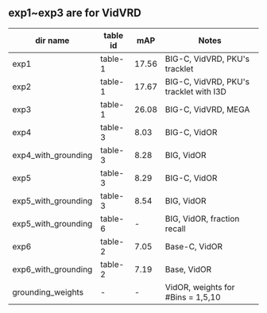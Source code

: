 
## exp1~exp3 are for VidVRD

| dir name | table id |  mAP | Notes |
|------|---------|------|-----|
| exp1 | table-1 |17.56 | BIG-C, VidVRD, PKU's tracklet
| exp2 | table-1 |17.67 | BIG-C, VidVRD, PKU's tracklet with I3D
| exp3 | table-1 |26.08 | BIG-C, VidVRD, MEGA
| exp4 | table-3 |8.03 | BIG-C, VidOR
| exp4_with_grounding | table-3 |8.28 | BIG, VidOR
| exp5 | table-3 |8.29 | BIG-C, VidOR
| exp5_with_grounding | table-3 |8.54 | BIG, VidOR
| exp5_with_grounding | table-6 | - | BIG, VidOR, fraction recall
| exp6 | table-2 |7.05 | Base-C, VidOR
| exp6_with_grounding | table-2 |7.19 | Base, VidOR
| grounding_weights | - | -| VidOR, weights for #Bins = 1,5,10
